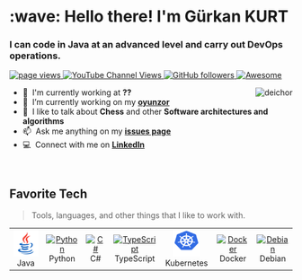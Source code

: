 <h1 align="left" id="macropower-title">:wave: Hello there! I'm Gürkan KURT</h1>
<h3 align="left">I can code in Java at an advanced level and carry out DevOps operations.</h3>

<p align="left">
  <a href="https://github.com/Deichor/Deichor">
    <img src="https://komarev.com/ghpvc/?username=deichor" alt="page views" />
  </a>
  <a href="https://www.youtube.com/channel/UCkQs1NS-EvwBEjzgh6AVAZQ">
    <img alt="YouTube Channel Views" src="https://img.shields.io/youtube/channel/views/UCkQs1NS-EvwBEjzgh6AVAZQ?style=flat&logo=youtube">
  </a>
  <a href="https://github.com/Deichor?tab=followers">
    <img alt="GitHub followers" src="https://img.shields.io/github/followers/Deichor?style=flat&logo=github">
  </a>
  <a href="https://github.com/abhisheknaiidu/awesome-github-profile-readme">
    <img alt="Awesome" src="https://awesome.re/mentioned-badge.svg">
  </a>
</p>

<a href="#macropower-title">
  <img src="https://raw.githubusercontent.com/Deichor/github-stats-transparent/output/generated/overview.svg" alt="deichor" align="right" />
</a>

- :office: &nbsp;I'm currently working at **??**
- :seedling: &nbsp;I’m currently working on my **[oyunzor]**
- :speech_balloon: &nbsp;I like to talk about **Chess** and other **Software architectures and algorithms**
- :mailbox: &nbsp;Ask me anything on my **[issues page]**
- :computer: &nbsp;Connect with me on **[LinkedIn]**

<br>

<h2 align="left" id="macropower-tech">Favorite Tech</h2>

> Tools, languages, and other things that I like to work with.

<table>
  <tr>
    <td align="center" width="96">
      <a href="#macropower-tech">
        <img src="./img/java.svg" width="48" height="48" alt="Java" />
      </a>
      <br> Java
    </td>
    <td align="center" width="96">
      <a href="#macropower-tech">
        <img src="./img/python-original.svg" width="48" height="48" alt="Python" />
      </a>
      <br>Python
    </td>
    <td align="center" width="96">
      <a href="#macropower-tech">
        <img src="./img/csharp-original.svg" width="48" height="48" alt="C#" />
      </a>
      <br>C#
    </td>
    <td align="center" width="96">
      <a href="#macropower-tech">
        <img src="./img/typescript-original.svg" width="48" height="48" alt="TypeScript" />
      </a>
      <br>TypeScript
    </td>
    <td align="center" width="96">
      <a href="#macropower-tech" >
        <img src="https://raw.githubusercontent.com/cncf/artwork/master/projects/kubernetes/icon/color/kubernetes-icon-color.svg" width="48" height="48" alt="Kubernetes" />
      </a>
      <br>Kubernetes
    </td>
    <td align="center" width="96"> 
      <a href="#macropower-tech" >
        <img src="./img/docker-original.svg" width="48" height="48" alt="Docker" />
      </a>
      <br>Docker
    </td>
    <td align="center"  width="96">
      <a href="#macropower-tech">
        <img src="./img/debian-original.svg" width="48" height="48" alt="Debian" />
      </a>
      <br>Debian
    </td>
  </tr>
</table>
<!-- links -->

[issues page]: https://github.com/Deichor/Deichor/issues "Deichor/issues"
[linkedin]: https://www.linkedin.com/in/gurkankurt1 "Gürkan KURT LinkedIn"
[oyunzor]: https://github.com/Oyunzor "Oyunzor"
